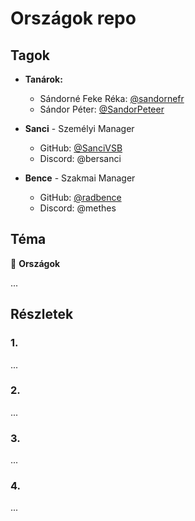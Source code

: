 # Országok repo

## Tagok

- **Tanárok:**
  - Sándorné Feke Réka: [@sandornefr](https://github.com/sandornefr)
  - Sándor Péter: [@SandorPeteer](https://github.com/SandorPeteer)

- **Sanci** - Személyi Manager 
  - GitHub: [@SanciVSB](https://github.com/SanciVSB)
  - Discord: @bersanci

- **Bence** - Szakmai Manager 
  - GitHub: [@radbence](https://github.com/radbence)
  - Discord: @methes

## Téma

🌟 **Országok**

...

## Részletek

### 1. 

...

### 2. 

...

### 3. 

...

### 4. 

...




